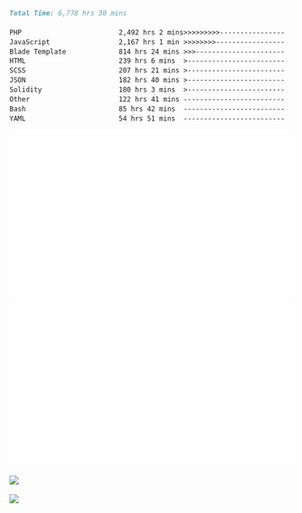 <!--START_SECTION:waka-->

```markdown
Total Time: 6,778 hrs 30 mins

PHP                        2,492 hrs 2 mins>>>>>>>>>----------------   36.11 %
JavaScript                 2,167 hrs 1 min >>>>>>>>-----------------   31.40 %
Blade Template             814 hrs 24 mins >>>----------------------   11.80 %
HTML                       239 hrs 6 mins  >------------------------   03.46 %
SCSS                       207 hrs 21 mins >------------------------   03.00 %
JSON                       182 hrs 40 mins >------------------------   02.65 %
Solidity                   180 hrs 3 mins  >------------------------   02.61 %
Other                      122 hrs 41 mins -------------------------   01.78 %
Bash                       85 hrs 42 mins  -------------------------   01.24 %
YAML                       54 hrs 51 mins  -------------------------   00.79 %
```

<!--END_SECTION:waka-->

![](https://raw.githubusercontent.com/DrMaxis/github-stats-transparent/output/generated/overview.svg)
![](https://raw.githubusercontent.com/DrMaxis/github-stats-transparent/output/generated/languages.svg)

![](https://git-readme-stats-drmaxis-projects.vercel.app/api?username=drmaxis&show_icons=true&theme=outrun&count_private=true&show=reviews,discussions_started,discussions_answered,prs_merged,prs_merged_percentage&custom_title=2024%20Github%20Rank)
 
<a href="https://count.getloli.com/"><img src="https://count.getloli.com/get/@:maxis-the-alchemist?theme=rule34"></a>
<!-- https://count.getloli.com/get/@alchemist?theme=rule34 -->
<br>
